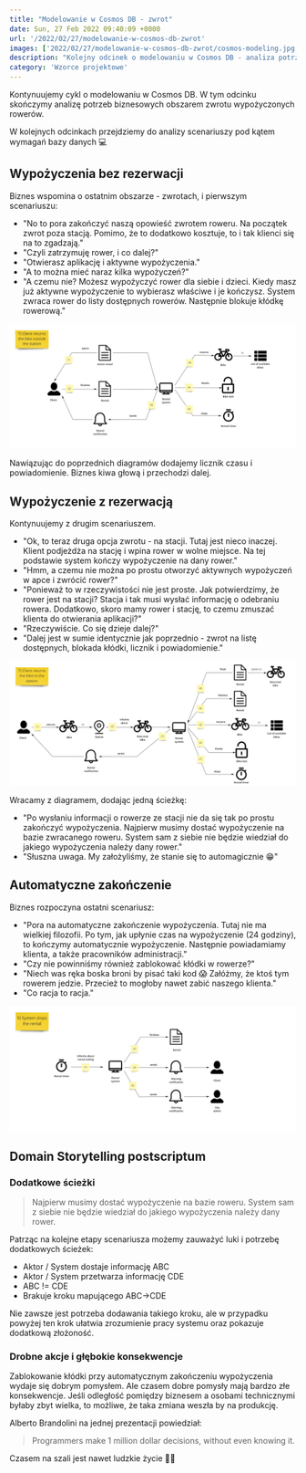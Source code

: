 ```yaml
---
title: "Modelowanie w Cosmos DB - zwrot"
date: Sun, 27 Feb 2022 09:40:09 +0000
url: '/2022/02/27/modelowanie-w-cosmos-db-zwrot'
images: ['2022/02/27/modelowanie-w-cosmos-db-zwrot/cosmos-modeling.jpg']
description: "Kolejny odcinek o modelowaniu w Cosmos DB - analiza potrzeb w obszarze zwrotów"
category: 'Wzorce projektowe'
---
```


Kontynuujemy cykl o modelowaniu w Cosmos DB. W  tym odcinku skończymy analizę potrzeb biznesowych obszarem zwrotu wypożyczonych rowerów.

W kolejnych odcinkach przejdziemy do analizy scenariuszy pod kątem wymagań bazy danych 💻

## Wypożyczenia bez rezerwacji

Biznes wspomina o ostatnim obszarze - zwrotach, i pierwszym scenariuszu:

- "No to pora zakończyć naszą opowieść zwrotem roweru. Na początek zwrot poza stacją. Pomimo, że to dodatkowo kosztuje, to i tak klienci się na to zgadzają."
- "Czyli zatrzymuję rower, i co dalej?"
- "Otwierasz aplikację i aktywne wypożyczenia."
- "A to można mieć naraz kilka wypożyczeń?"
- "A czemu nie? Możesz wypożyczyć rower dla siebie i dzieci. Kiedy masz już aktywne wypożyczenie to wybierasz właściwe i je kończysz. System zwraca rower do listy dostępnych rowerów. Następnie blokuje kłódkę rowerową."

[![](return-outside-station.jpg)](return-outside-station.jpg)

Nawiązując do poprzednich diagramów dodajemy licznik czasu i powiadomienie. Biznes kiwa głową i przechodzi dalej.

## Wypożyczenie z rezerwacją

Kontynuujemy z drugim scenariuszem.

- "Ok, to teraz druga opcja zwrotu - na stacji. Tutaj jest nieco inaczej. Klient podjeżdża na stację i wpina rower w wolne miejsce. Na tej podstawie system kończy wypożyczenie na dany rower."
- "Hmm, a czemu nie można po prostu otworzyć aktywnych wypożyczeń w apce i zwrócić rower?"
- "Ponieważ to w rzeczywistości nie jest proste. Jak potwierdzimy, że rower jest na stacji? Stacja i tak musi wysłać informację o odebraniu rowera. Dodatkowo, skoro mamy rower i stację, to czemu zmuszać klienta do otwierania aplikacji?"
- "Rzeczywiście. Co się dzieje dalej?"
- "Dalej jest w sumie identycznie jak poprzednio - zwrot na listę dostępnych, blokada kłódki, licznik i powiadomienie."

[![](return-to-station.jpg)](return-to-station.jpg)

Wracamy z diagramem, dodając jedną ścieżkę:
- "Po wysłaniu informacji o rowerze ze stacji nie da się tak po prostu zakończyć wypożyczenia. Najpierw musimy dostać wypożyczenie na bazie zwracanego roweru. System sam z siebie nie będzie wiedział do jakiego wypożyczenia należy dany rower."
- "Słuszna uwaga. My założyliśmy, że stanie się to automagicznie 😁"

## Automatyczne zakończenie

Biznes rozpoczyna ostatni scenariusz:
- "Pora na automatyczne zakończenie wypożyczenia. Tutaj nie ma wielkiej filozofii. Po tym, jak upłynie czas na wypożyczenie (24 godziny), to kończymy automatycznie wypożyczenie. Następnie powiadamiamy klienta, a także pracowników administracji."
- "Czy nie powinniśmy również zablokować kłódki w rowerze?"
- "Niech was ręka boska broni by pisać taki kod 😱 Załóżmy, że ktoś tym rowerem jedzie. Przecież to mogłoby nawet zabić naszego klienta."
- "Co racja to racja."

[![](automatic-stop.jpg)](automatic-stop.jpg)

## Domain Storytelling postscriptum 

### Dodatkowe ścieżki

> Najpierw musimy dostać wypożyczenie na bazie roweru. System sam z siebie nie będzie wiedział do jakiego wypożyczenia należy dany rower.

Patrząc na kolejne etapy scenariusza możemy zauważyć luki i potrzebę dodatkowych ścieżek:

- Aktor / System dostaje informację ABC
- Aktor / System przetwarza informację CDE
- ABC != CDE
- Brakuje kroku mapującego ABC->CDE

Nie zawsze jest potrzeba dodawania takiego kroku, ale w przypadku powyżej ten krok ułatwia zrozumienie pracy systemu oraz pokazuje dodatkową złożoność.


### Drobne akcje i głębokie konsekwencje

Zablokowanie kłódki przy automatycznym zakończeniu wypożyczenia wydaje się dobrym pomysłem. Ale czasem dobre pomysły mają bardzo złe konsekwencje. Jeśli odległość pomiędzy biznesem a osobami technicznymi byłaby zbyt wielka, to możliwe, że taka zmiana weszła by na produkcję.

Alberto Brandolini na jednej prezentacji powiedział:

> Programmers make 1 million dollar decisions, without even knowing it.

Czasem na szali jest nawet ludzkie życie 🧑👩